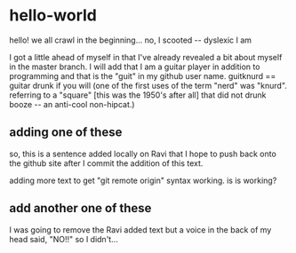 # hello-world
hello! we all crawl in the beginning... no, I scooted -- dyslexic I am

I got a little ahead of myself in that I've already revealed a bit about myself in the master branch.
I will add that I am a guitar player in addition to programming and that is the "guit" in my github
user name.  guitknurd == guitar drunk if you will (one of the first uses of the term "nerd" was "knurd".
referring to a "square" [this was the 1950's after all] that did not drunk booze -- an anti-cool non-hipcat.)

## adding one of these

so, this is a sentence added locally on Ravi that I hope to push back onto the
github site after I commit the addition of this text.

adding more text to get "git remote origin" syntax working.  is is working?

## add another one of these

I was going to remove the Ravi added text but a voice in the back of my head said, "NO!!"
so I didn't...
